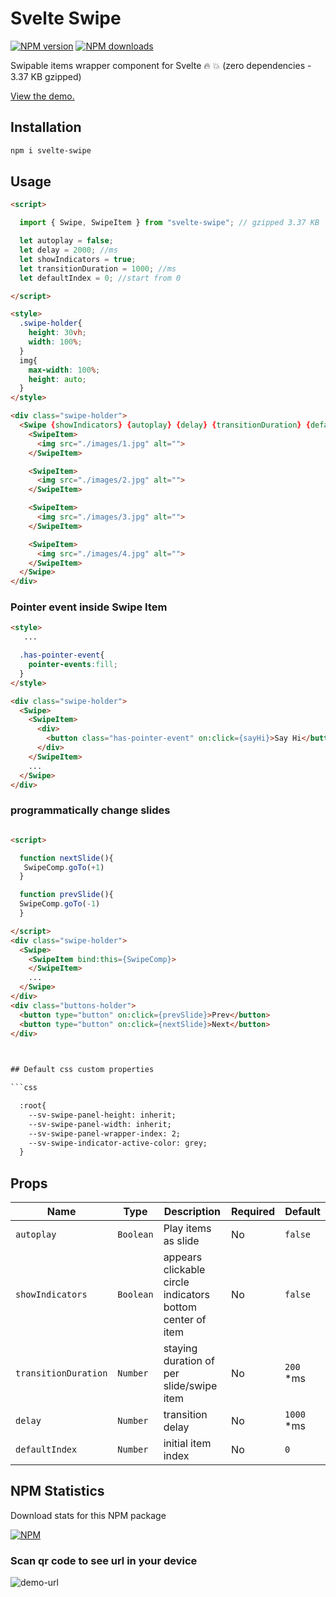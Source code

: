 # Svelte Swipe

[![NPM version](https://img.shields.io/npm/v/svelte-swipe.svg?style=flat)](https://www.npmjs.com/package/svelte-swipe) [![NPM downloads](https://img.shields.io/npm/dm/svelte-swipe.svg?style=flat)](https://www.npmjs.com/package/svelte-swipe)

Swipable items wrapper component for Svelte :fire: :boom: (zero dependencies - 3.37 KB gzipped)


[View the demo.](https://sharifclick.github.io/svelte-swipe/)

## Installation

```bash
npm i svelte-swipe
```

## Usage

```html
<script>

  import { Swipe, SwipeItem } from "svelte-swipe"; // gzipped 3.37 KB

  let autoplay = false;
  let delay = 2000; //ms
  let showIndicators = true;
  let transitionDuration = 1000; //ms
  let defaultIndex = 0; //start from 0

</script>

<style>
  .swipe-holder{
    height: 30vh;
    width: 100%;
  }
  img{
    max-width: 100%;
    height: auto;
  }
</style>

<div class="swipe-holder">
  <Swipe {showIndicators} {autoplay} {delay} {transitionDuration} {defaultIndex}>
    <SwipeItem>
      <img src="./images/1.jpg" alt="">
    </SwipeItem>

    <SwipeItem>
      <img src="./images/2.jpg" alt="">
    </SwipeItem>

    <SwipeItem>
      <img src="./images/3.jpg" alt="">
    </SwipeItem>

    <SwipeItem>
      <img src="./images/4.jpg" alt="">
    </SwipeItem>
  </Swipe>
</div>

```

### Pointer event inside Swipe Item

```html
<style>
   ...

  .has-pointer-event{
    pointer-events:fill;
  }
</style>

<div class="swipe-holder">
  <Swipe>
    <SwipeItem>
      <div>
        <button class="has-pointer-event" on:click={sayHi}>Say Hi</button>
      </div>
    </SwipeItem>
    ...
  </Swipe>
</div>

```


### programmatically change slides 

```html

<script>

  function nextSlide(){
   SwipeComp.goTo(+1)
  }

  function prevSlide(){
  SwipeComp.goTo(-1)
  }

</script>
<div class="swipe-holder">
  <Swipe>
    <SwipeItem bind:this={SwipeComp}>
    </SwipeItem>
    ...
  </Swipe>
</div>
<div class="buttons-holder">
  <button type="button" on:click={prevSlide}>Prev</button>
  <button type="button" on:click={nextSlide}>Next</button>
</div>
   


## Default css custom properties

```css

  :root{
    --sv-swipe-panel-height: inherit;
    --sv-swipe-panel-width: inherit;
    --sv-swipe-panel-wrapper-index: 2;
    --sv-swipe-indicator-active-color: grey;
  }

```

## Props

| Name | Type | Description | Required | Default |
| --- | --- | --- | --- | --- |
| `autoplay` | `Boolean` | Play items as slide | No | `false` |
| `showIndicators` | `Boolean` | appears clickable circle indicators bottom center of item | No | `false` |
| `transitionDuration` | `Number` | staying duration of per slide/swipe item | No | `200` *ms |
| `delay` | `Number` | transition delay | No | `1000` *ms |
| `defaultIndex` | `Number` | initial item index | No |`0` |

## NPM Statistics

Download stats for this NPM package

[![NPM](https://nodei.co/npm/svelte-swipe.png)](https://nodei.co/npm/svelte-swipe/)

### Scan qr code to see url in your device

![demo-url](https://github.com/SharifClick/svelte-swipe/blob/master/docs/images/url-code.png)
